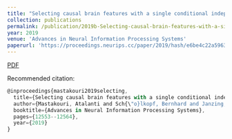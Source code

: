 ```yaml
---
title: "Selecting causal brain features with a single conditional independence test per feature"
collection: publications
permalink: /publication/2019b-Selecting-causal-brain-features-with-a-single-conditional-independence-test-per-feature
year: 2019
venue: 'Advances in Neural Information Processing Systems'
paperurl: 'https://proceedings.neurips.cc/paper/2019/hash/e6be4c22a5963ab00dfe8f3b695b5332-Abstract.html'
---
```


[PDF](https://proceedings.neurips.cc/paper/2019/file/e6be4c22a5963ab00dfe8f3b695b5332-Paper.pdf)

Recommended citation:
```Javascript
@inproceedings{mastakouri2019selecting,
  title={Selecting causal brain features with a single conditional independence test per feature},
  author={Mastakouri, Atalanti and Sch{\"o}lkopf, Bernhard and Janzing, Dominik},
  booktitle={Advances in Neural Information Processing Systems},
  pages={12553--12564},
  year={2019}
}

```
